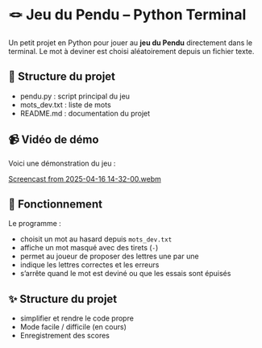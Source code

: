 # 🪢 Jeu du Pendu – Python Terminal

Un petit projet en Python pour jouer au **jeu du Pendu** directement dans le terminal. Le mot à deviner est choisi aléatoirement depuis un fichier texte.

## 📁 Structure du projet

- pendu.py : script principal du jeu
- mots_dev.txt : liste de mots
- README.md : documentation du projet

## 📹 Vidéo de démo

Voici une démonstration du jeu :

[Screencast from 2025-04-16 14-32-00.webm](https://github.com/user-attachments/assets/a2404d13-6016-4443-b7ce-63b26f563e28)


## 🧠 Fonctionnement

Le programme :
- choisit un mot au hasard depuis `mots_dev.txt`
- affiche un mot masqué avec des tirets (`-`)
- permet au joueur de proposer des lettres une par une
- indique les lettres correctes et les erreurs
- s’arrête quand le mot est deviné ou que les essais sont épuisés

## ✨ Structure du projet

- simplifier et rendre le code propre
- Mode facile / difficile (en cours)
- Enregistrement des scores